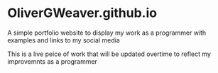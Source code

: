 # OliverGWeaver.github.io

A simple portfolio website to display my work as a programmer with examples and links to my social media 

This is a live peice of work that will be updated overtime to reflect my improvemnts as a programmer 
